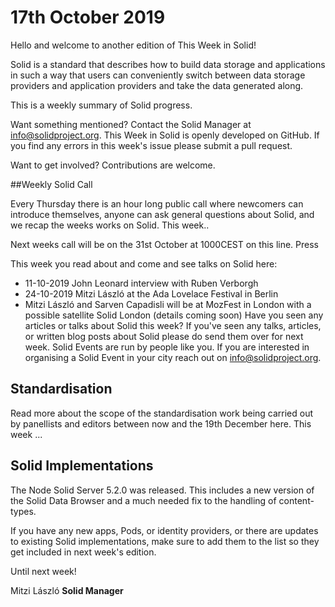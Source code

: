 # 17th October 2019 

Hello and welcome to another edition of This Week in Solid!

Solid is a standard that describes how to build data storage and applications in such a way that users can conveniently switch between data storage providers and application providers and take the data generated along.

This is a weekly summary of Solid progress.

Want something mentioned? Contact the Solid Manager at info@solidproject.org. This Week in Solid is openly developed on GitHub. If you find any errors in this week's issue please submit a pull request. 

Want to get involved? Contributions are welcome. 

##Weekly Solid Call

Every Thursday there is an hour long public call where newcomers can introduce themselves, anyone can ask general questions about Solid, and we recap the weeks works on Solid. This week..

Next weeks call will be on the 31st October at 1000CEST on this line.
Press

This week you read about and come and see talks on Solid here: 

* 11-10-2019 John Leonard interview with Ruben Verborgh
* 24-10-2019 Mitzi László at the Ada Lovelace Festival in Berlin
* Mitzi László and Sarven Capadisli will be at MozFest in London with a possible satellite Solid London (details coming soon)
Have you seen any articles or talks about Solid this week? If you've seen any talks, articles, or written blog posts about Solid please do send them over for next week. Solid Events are run by people like you. If you are interested in organising a Solid Event in your city reach out on info@solidproject.org.

## Standardisation

Read more about the scope of the standardisation work being carried out by panellists and editors between now and the 19th December here. This week ...


## Solid Implementations

The Node Solid Server 5.2.0 was released. This includes a new version of the Solid Data Browser and a much needed fix to the handling of content-types. 

If you have any new apps, Pods, or identity providers, or there are updates to existing Solid implementations, make sure to add them to the list so they get included in next week's edition.

Until next week!

Mitzi László
**Solid Manager**

